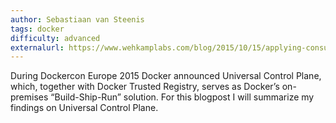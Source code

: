 ```yaml
---
author: Sebastiaan van Steenis
tags: docker
difficulty: advanced
externalurl: https://www.wehkamplabs.com/blog/2015/10/15/applying-consul-within-the-blaze-microservices-platform/
---
```

During Dockercon Europe 2015 Docker announced Universal Control Plane, which, together with Docker Trusted Registry, serves as Docker’s on-premises “Build-Ship-Run” solution. 
For this blogpost I will summarize my findings on Universal Control Plane.

